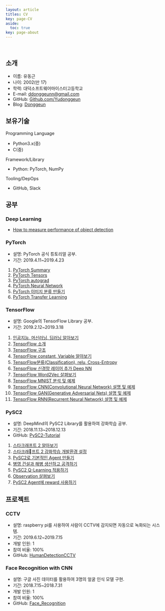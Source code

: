 ```yaml
---
layout: article
titles: CV
key: page-CV
aside:
  toc: true
key: page-about
---
```


<br/>

## 소개

- 이름: 유동근
- 나이: 2002(만 17)
- 학력: 대덕소프트웨어마이스터고등학교
- E-mail: ddonggeunn@gmail.com
- GitHub: [Github.com/Yudonggeun](https://github.com/yudonggeun)
- Blog: [Donggeun](http://blog.donggeun.net)

## 보유기술

Programming Language

- Python3.x(중)
- C(중)

Framework/Library

- Python: PyTorch, NumPy

Tooling/DepOps

- GitHub, Slack

## 공부

### Deep Learning
- [How to measure performance of object detection](https://yudonggeun.github.io/2019/05/16/How-to-Measure-Performance-of-Object-Detection.html)

### PyTorch

- 설명: PyTorch 공식 튜토리얼 공부.
- 기간: 2019.4.11~2019.4.23

1. [PyTorch Summary](https://blog.donggeun.net/57)
2. [PyTorch Tensors](https://blog.donggeun.net/58)
3. [PyTorch autograd](https://blog.donggeun.net/59)
4. [PyTorch Neural Network](https://blog.donggeun.net/60)
5. [PyTorch 이미지 분류 만들기](https://blog.donggeun.net/61)
6. [PyTorch Transfer Learning](https://blog.donggeun.net/62)

### TensorFlow

- 설명: Google의 TensorFlow Library 공부.
- 기간: 2019.2.12~2019.3.18

1. [인공지능, 머신러닝, 딥러닝 알아보기](https://blog.donggeun.net/44)
2. [TensorFlow 소개](https://blog.donggeun.net/46)
3. [TensorFlow 구조](https://blog.donggeun.net/47)
4. [TensorFlow constant, Variable 알아보기](https://blog.donggeun.net/48)
5. [TensorFlow분류(Classification), relu, Cross-Entropy](https://blog.donggeun.net/49)
6. [TensorFlow 신경망 레이어 추가 Deep NN](https://blog.donggeun.net/50)
7. [TensorFlow Word2Vec 살펴보기](https://blog.donggeun.net/51)
8. [TensorFlow MNIST 분석 및 예제](https://blog.donggeun.net/52)
9. [TensorFlow CNN(Convolutional Neural Network) 설명 및 예제](https://blog.donggeun.net/53)
10. [TensorFlow GAN(Generative Adversarial Nets) 설명 및 예제](https://blog.donggeun.net/54)
11. [TensorFlow RNN(Recurrent Neural Network) 설명 및 예제](https://blog.donggeun.net/55)

### PySC2

- 설명: DeepMind의 PySC2 Library를 활용하여 강화학습 공부.
- 기간: 2018.11.13~2018.12.13
- GitHub: [PySC2-Tutorial](https://github.com/Yudonggeun/PySC2-Tutorial)

1. [스타크래프트 2 알아보기](https://yudonggeun.github.io/2018/11/13/start-starcraft2.html)
2. [스타크래프트 2 강화학습 개발환경 설정](https://yudonggeun.github.io/2018/11/14/StarCraft2-Reinforcment-Learning-Development-Environment.html)
3. [PySC2로 기본적인 Agent 만들기](https://yudonggeun.github.io/2018/11/15/Create-a-Basic-Agent-with-PySC2.html)
4. [병영 건설과 해병 생산하고 공격하기](https://yudonggeun.github.io/2018/11/16/Controlling-the-Barracks-Controlling-your-Army.html)
5. [PySC2 Q-Learning 적용하기](https://yudonggeun.github.io/2018/11/17/Application-of-PySC2-Q-Learning.html)
6. [Observation 살펴보기](https://yudonggeun.github.io/2018/11/18/Observation-Review.html)
7. [PySC2 Agent에 reward 사용하기](https://yudonggeun.github.io/2018/11/19/Use-Reward-in-PySC2-Agent.html)

## 프로젝트

### CCTV

- 설명: raspberry pi를 사용하여 사람이 CCTV에 감지되면 자동으로 녹화되는 시스템.
- 기간: 2019.6.12~2019.7.15
- 개발 인원: 1
- 참여 비율: 100%
- GitHub: [HumanDetectionCCTV](https://github.com/Yudonggeun/HumanDetectionCCTV)

### Face Recognition with CNN

- 설명: 구글 사진 데이터를 활용하여 3명의 얼굴 인식 모델 구현.
- 기간: 2018.7.15~2018.7.31
- 개발 인원: 1
- 참여 비율: 100%
- GitHub: [Face_Recognition](https://github.com/Yudonggeun/FaceRecognitionWithCNN)